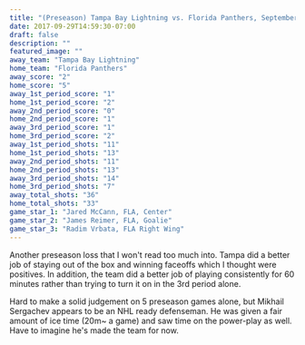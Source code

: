 ```yaml
---
title: "(Preseason) Tampa Bay Lightning vs. Florida Panthers, September 28th 2017"
date: 2017-09-29T14:59:30-07:00
draft: false
description: ""
featured_image: ""
away_team: "Tampa Bay Lightning"
home_team: "Florida Panthers"
away_score: "2"
home_score: "5"
away_1st_period_score: "1"
home_1st_period_score: "2"
away_2nd_period_score: "0"
home_2nd_period_score: "1"
away_3rd_period_score: "1"
home_3rd_period_score: "2"
away_1st_period_shots: "11"
home_1st_period_shots: "13"
away_2nd_period_shots: "11"
home_2nd_period_shots: "13"
away_3rd_period_shots: "14"
home_3rd_period_shots: "7"
away_total_shots: "36"
home_total_shots: "33"
game_star_1: "Jared McCann, FLA, Center"
game_star_2: "James Reimer, FLA, Goalie"
game_star_3: "Radim Vrbata, FLA Right Wing"
---
```

Another preseason loss that I won't read too much into. Tampa did a better job of staying out of the box and winning faceoffs which I thought were positives. In addition, the team did a better job of playing consistently for 60 minutes rather than trying to turn it on in the 3rd period alone. 

Hard to make a solid judgement on 5 preseason games alone, but Mikhail Sergachev appears to be an NHL ready defenseman. He was given a fair amount of ice time (20m~ a game) and saw time on the power-play as well. Have to imagine he's made the team for now.
